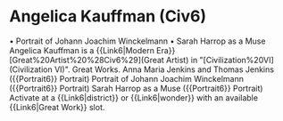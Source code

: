# Angelica Kauffman (Civ6)

• Portrait of Johann Joachim Winckelmann
• Sarah Harrop as a Muse
Angelica Kauffman is a {{Link6|Modern Era}} [Great%20Artist%20%28Civ6%29](Great Artist) in "[Civilization%20VI](Civilization VI)".
Great Works.
Anna Maria Jenkins and Thomas Jenkins ({{Portrait6}} Portrait)
Portrait of Johann Joachim Winckelmann ({{Portrait6}} Portrait)
Sarah Harrop as a Muse ({{Portrait6}} Portrait)
Activate at a {{Link6|district}} or {{Link6|wonder}} with an available {{Link6|Great Work}} slot.